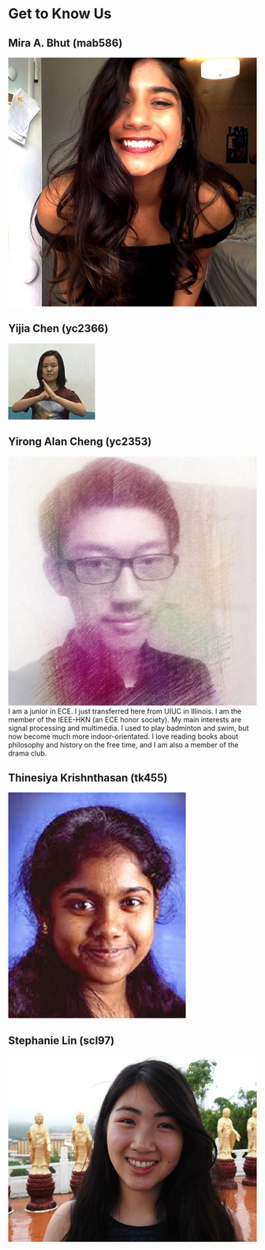 # Get to Know Us

## Mira A. Bhut (mab586) 
![](./ourPics/mira.jpg)

## Yijia Chen (yc2366)
![](./ourPics/yijia.jpg)

## Yirong Alan Cheng (yc2353)
![](./ourPics/alan.jpg) 
I am a junior in ECE. I just transferred here from UIUC in Illinois. I am the member of the IEEE-HKN (an ECE honor society). My main interests are signal processing and multimedia. I used to play badminton and swim, but now become much more indoor-orientated. I love reading books about philosophy and history on the free time, and I am also a member of the drama club.

## Thinesiya Krishnthasan (tk455)
![](./ourPics/thinesiya.JPG)

## Stephanie Lin (scl97)
![](./ourPics/stephanie.jpg)

